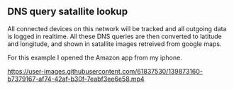 ## DNS query satallite lookup

All connected devices on this network will be tracked and all outgoing data is logged in realtime. All these DNS queries are then converted to latitude and longitude, and shown in satallite images retreived from google maps.

For this example I opened the Amazon app from my iphone.

https://user-images.githubusercontent.com/61837530/139873160-b7379167-af74-42af-b30f-7eabf3ee6e58.mp4



